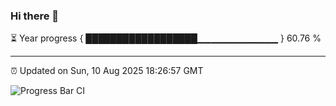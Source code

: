 ### Hi there 👋

⏳ Year progress { ██████████████████▁▁▁▁▁▁▁▁▁▁▁▁ } 60.76 %

---

⏰ Updated on Sun, 10 Aug 2025 18:26:57 GMT

![Progress Bar CI](https://github.com/liununu/liununu/workflows/Progress%20Bar%20CI/badge.svg)

